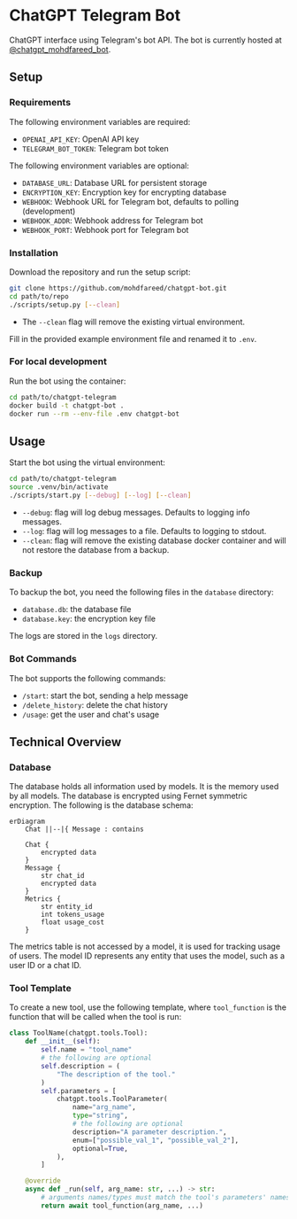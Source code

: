 # ChatGPT Telegram Bot

ChatGPT interface using Telegram's bot API. The bot is currently hosted at
[@chatgpt_mohdfareed_bot](https://t.me/chatgpt_mohdfareed_bot).

## Setup

### Requirements

The following environment variables are required:

- `OPENAI_API_KEY`: OpenAI API key
- `TELEGRAM_BOT_TOKEN`: Telegram bot token

The following environment variables are optional:

- `DATABASE_URL`: Database URL for persistent storage
- `ENCRYPTION_KEY`: Encryption key for encrypting database
- `WEBHOOK`: Webhook URL for Telegram bot, defaults to polling (development)
- `WEBHOOK_ADDR`: Webhook address for Telegram bot
- `WEBHOOK_PORT`: Webhook port for Telegram bot

### Installation

Download the repository and run the setup script:

```sh
git clone https://github.com/mohdfareed/chatgpt-bot.git
cd path/to/repo
./scripts/setup.py [--clean]
```

- The `--clean` flag will remove the existing virtual environment.

Fill in the provided example environment file and renamed it to `.env`.

### For local development

Run the bot using the container:

```sh
cd path/to/chatgpt-telegram
docker build -t chatgpt-bot .
docker run --rm --env-file .env chatgpt-bot
```

## Usage

Start the bot using the virtual environment:

```sh
cd path/to/chatgpt-telegram
source .venv/bin/activate
./scripts/start.py [--debug] [--log] [--clean]
```

- `--debug`: flag will log debug messages. Defaults to logging info messages.
- `--log`: flag will log messages to a file. Defaults to logging to stdout.
- `--clean`: flag will remove the existing database docker container and will
  not restore the database from a backup.

### Backup

To backup the bot, you need the following files in the `database` directory:

- `database.db`: the database file
- `database.key`: the encryption key file

The logs are stored in the `logs` directory.

### Bot Commands

The bot supports the following commands:

- `/start`: start the bot, sending a help message
- `/delete_history`: delete the chat history
- `/usage`: get the user and chat's usage

## Technical Overview

### Database

The database holds all information used by models. It is the memory used by all
models. The database is encrypted using Fernet symmetric encryption. The
following is the database schema:

```mermaid
erDiagram
    Chat ||--|{ Message : contains

    Chat {
        encrypted data
    }
    Message {
        str chat_id
        encrypted data
    }
    Metrics {
        str entity_id
        int tokens_usage
        float usage_cost
    }
```

The metrics table is not accessed by a model, it is used for tracking usage of
users. The model ID represents any entity that uses the model, such as a user
ID or a chat ID.

### Tool Template

To create a new tool, use the following template, where `tool_function` is the
function that will be called when the tool is run:

```python
class ToolName(chatgpt.tools.Tool):
    def __init__(self):
        self.name = "tool_name"
        # the following are optional
        self.description = (
            "The description of the tool."
        )
        self.parameters = [
            chatgpt.tools.ToolParameter(
                name="arg_name",
                type="string",
                # the following are optional
                description="A parameter description.",
                enum=["possible_val_1", "possible_val_2"],
                optional=True,
            ),
        ]

    @override
    async def _run(self, arg_name: str, ...) -> str:
        # arguments names/types must match the tool's parameters' names/types
        return await tool_function(arg_name, ...)
```
